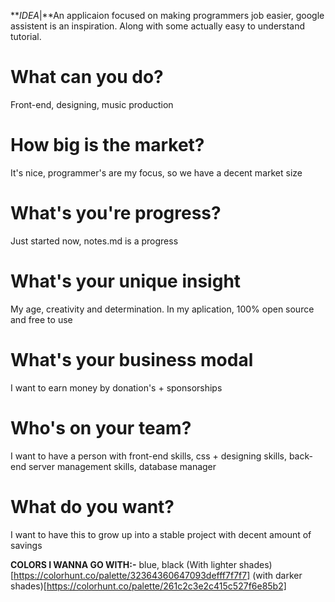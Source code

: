 ***IDEA*|**An applicaion focused on making programmers job easier, google assistent is an inspiration. Along with some actually easy to understand tutorial.


# What can you do?
Front-end, designing, music production

# How big is the market?
It's nice, programmer's are my focus, so we have a decent market size

# What's you're progress?
Just started now, notes.md is a progress

# What's your unique insight
My age, creativity and determination. In my aplication, 100% open source and free to use

# What's your business modal
I want to earn money by donation's + sponsorships

# Who's on your team?
I want to have a person with front-end skills, css + designing skills, back-end server management skills, database manager

# What do you want?
I want to have this to grow up into a stable project with decent amount of savings

**COLORS I WANNA GO WITH:-** blue, black (With lighter shades)[https://colorhunt.co/palette/32364360647093defff7f7f7] (with darker shades)[https://colorhunt.co/palette/261c2c3e2c415c527f6e85b2]

